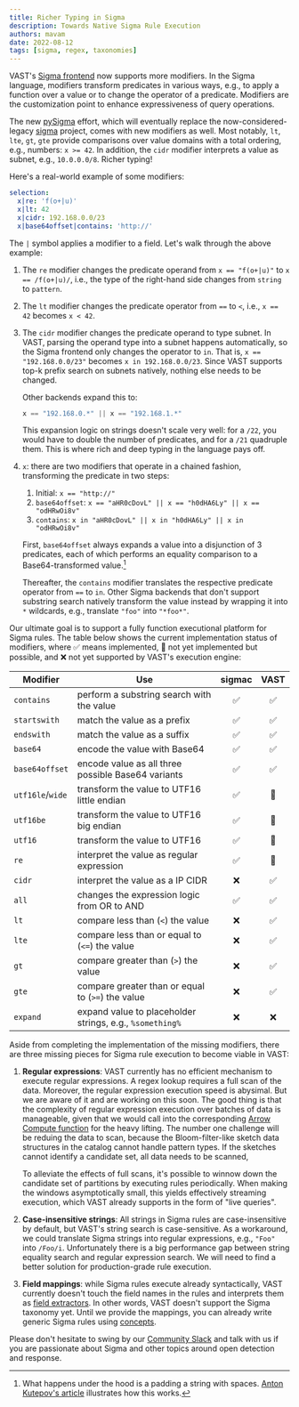 ```yaml
---
title: Richer Typing in Sigma
description: Towards Native Sigma Rule Execution
authors: mavam
date: 2022-08-12
tags: [sigma, regex, taxonomies]
---
```


VAST's [Sigma frontend](/docs/understand-vast/query-language/frontends/sigma)
now supports more modifiers. In the Sigma language, modifiers transform
predicates in various ways, e.g., to apply a function over a value or to change
the operator of a predicate. Modifiers are the customization point to enhance
expressiveness of query operations.

The new [pySigma][pysigma] effort, which will eventually replace the
now-considered-legacy [sigma][sigma] project, comes with new modifiers as well.
Most notably, `lt`, `lte`, `gt`, `gte` provide comparisons over value domains
with a total ordering, e.g., numbers: `x >= 42`. In addition, the `cidr`
modifier interprets a value as subnet, e.g., `10.0.0.0/8`. Richer typing!

[sigma]: https://github.com/SigmaHQ/sigma
[pysigma]: https://github.com/SigmaHQ/pySigma

<!--truncate-->

Here's a real-world example of some modifiers:

```yaml
selection:
  x|re: 'f(o+|u)'
  x|lt: 42
  x|cidr: 192.168.0.0/23
  x|base64offset|contains: 'http://'
```

The `|` symbol applies a modifier to a field. Let's walk through the above
example:

1. The `re` modifier changes the predicate operand from `x == "f(o+|u)"` to
   `x == /f(o+|u)/`, i.e., the type of the right-hand side changes from `string`
   to `pattern`.

2. The `lt` modifier changes the predicate operator from `==` to `<`, i.e.,
   `x == 42` becomes `x < 42`.

3. The `cidr` modifier changes the predicate operand to type subnet. In VAST,
   parsing the operand type into a subnet happens automatically, so the Sigma
   frontend only changes the operator to `in`. That is, `x == "192.168.0.0/23"`
   becomes `x in 192.168.0.0/23`. Since VAST supports top-k prefix search on
   subnets natively, nothing else needs to be changed.

   Other backends expand this to:

   ```c
   x == "192.168.0.*" || x == "192.168.1.*"
   ```

   This expansion logic on strings doesn't scale very well: for a `/22`, you
   would have to double the number of predicates, and for a `/21` quadruple
   them. This is where rich and deep typing in the language pays off.

4. `x`: there are two modifiers that operate in a chained fashion,
   transforming the predicate in two steps:

   1. Initial: `x == "http://"`
   2. `base64offset`: `x == "aHR0cDovL" || x == "h0dHA6Ly" || x == "odHRwOi8v"`
   3. `contains`: `x in "aHR0cDovL" || x in "h0dHA6Ly" || x in "odHRwOi8v"`

   First, `base64offset` always expands a value into a disjunction of 3
   predicates, each of which performs an equality comparison to a
   Base64-transformed value.[^1]

   Thereafter, the `contains` modifier translates the respective predicate
   operator from `==` to `in`. Other Sigma backends that don't support substring
   search natively transform the value instead by wrapping it into `*`
   wildcards, e.g., translate `"foo"` into `"*foo*"`.

[^1]: What happens under the hood is a padding a string with spaces. [Anton
Kutepov's article][sigma-article] illustrates how this works.

[sigma-article]: https://tech-en.netlify.app/articles/en513032/index.html

Our ultimate goal is to support a fully function executional platform for Sigma
rules. The table below shows the current implementation status of modifiers,
where ✅ means implemented, 🚧 not yet implemented but possible, and ❌ not yet
supported by VAST's execution engine:

|Modifier|Use|sigmac|VAST|
|--------|---|:----:|:--:|
|`contains`|perform a substring search with the value|✅|✅|
|`startswith`|match the value as a prefix|✅|✅|
|`endswith`|match the value as a suffix|✅|✅|
|`base64`|encode the value with Base64|✅|✅
|`base64offset`|encode value as all three possible Base64 variants|✅|✅
|`utf16le`/`wide`|transform the value to UTF16 little endian|✅|🚧
|`utf16be`|transform the value to UTF16 big endian|✅|🚧
|`utf16`|transform the value to UTF16|✅|🚧
|`re`|interpret the value as regular expression|✅|🚧
|`cidr`|interpret the value as a IP CIDR|❌|✅
|`all`|changes the expression logic from OR to AND|✅|✅
|`lt`|compare less than (`<`) the value|❌|✅
|`lte`|compare less than or equal to (`<=`) the value|❌|✅
|`gt`|compare greater than (`>`) the value|❌|✅
|`gte`|compare greater than or equal to (`>=`) the value|❌|✅
|`expand`|expand value to placeholder strings, e.g., `%something%`|❌|❌

Aside from completing the implementation of the missing modifiers, there are
three missing pieces for Sigma rule execution to become viable in VAST:

1. **Regular expressions**: VAST currently has no efficient mechanism to execute
   regular expressions. A regex lookup requires a full scan of the data.
   Moreover, the regular expression execution speed is abysimal. But we are
   aware of it and are working on this soon. The good thing is that the
   complexity of regular expression execution over batches of data is
   manageable, given that we would call into the corresponding [Arrow Compute
   function][arrow-containment-tests] for the heavy lifting. The number one
   challenge will be reduing the data to scan, because the Bloom-filter-like
   sketch data structures in the catalog cannot handle pattern types. If the
   sketches cannot identify a candidate set, all data needs to be scanned,

   To alleviate the effects of full scans, it's possible to winnow down the
   candidate set of partitions by executing rules periodically. When making the
   windows asymptotically small, this yields effectively streaming execution,
   which VAST already supports in the form of "live queries".

2. **Case-insensitive strings**: All strings in Sigma rules are case-insensitive
   by default, but VAST's string search is case-sensitive. As a workaround, we
   could translate Sigma strings into regular expressions, e.g., `"Foo"` into
   `/Foo/i`. Unfortunately there is a big performance gap between string
   equality search and regular expression search. We will need to find a better
   solution for production-grade rule execution.

3. **Field mappings**: while Sigma rules execute already syntactically, VAST
   currently doesn't touch the field names in the rules and interprets them as
   [field extractors][field-extractors]. In other words, VAST doesn't support
   the Sigma taxonomy yet. Until we provide the mappings, you can already write
   generic Sigma rules using [concepts][concepts].

[arrow-containment-tests]: https://arrow.apache.org/docs/cpp/compute.html#containment-tests
[field-extractors]: https://vast.io/docs/understand-vast/query-language/expressions#field-extractor
[concepts]: https://vast.io/docs/understand-vast/data-model/taxonomies#concepts

Please don't hesitate to swing by our [Community Slack](http://slack.tenzir.com)
and talk with us if you are passionate about Sigma and other topics around open
detection and response.

